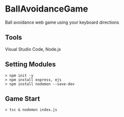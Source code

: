 # BallAvoidanceGame
Ball avoidance web game using your keyboard directions

## Tools
Visual Studio Code, Node.js

## Setting Modules
~~~
> npm init -y
> npm install express, ejs
> npm install nodemon --save-dev
~~~

## Game Start
`> tsc & nodemon index.js`
